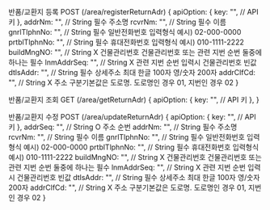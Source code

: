 반품/교환지 등록 POST (/area/registerReturnAdr)
{
    apiOption: {
        key: "", // API 키
    },
    addrNm: "", // String	필수	주소명
    rcvrNm: "", // String	필수	이름
    gnrlTlphnNo: "", // String	필수	일반전화번호 입력형식 예시) 02-000-0000
    prtblTlphnNo: "", // String	필수	휴대전화번호 입력형식 예시) 010-1111-2222
    buildMngNO: "", // String	X	건물관리번호 건물관리번호 또는 관련 지번 순번 둘중에 하나는 필수
    lnmAddrSeq: "", // String	X	관련 지번 순번 입력시 건물관리번호 빈값
    dtlsAddr: "", // String	필수	상세주소 최대 한글 100자 영/숫자 200자
    addrClfCd: "", // String	X	주소 구분기본값은 도로명. 도로명인 경우 01, 지번인 경우 02
}

반품/교환지 조회 GET (/area/getReturnAdr)
{
    apiOption: {
        key: "", // API 키
    },
}

반품/교환지 수정 POST (/area/updateReturnAdr)
{
    apiOption: {
        key: "", // API 키
    },
    addrSeq: "", // String	O   주소 순번
    addrNm: "", // String	필수	주소명
    rcvrNm: "", // String	필수	이름
    gnrlTlphnNo: "", // String	필수	일반전화번호 입력형식 예시) 02-000-0000
    prtblTlphnNo: "", // String	필수	휴대전화번호 입력형식 예시) 010-1111-2222
    buildMngNO: "", // String	X	건물관리번호 건물관리번호 또는 관련 지번 순번 둘중에 하나는 필수
    lnmAddrSeq: "", // String	X	관련 지번 순번 입력시 건물관리번호 빈값
    dtlsAddr: "", // String	필수	상세주소 최대 한글 100자 영/숫자 200자
    addrClfCd: "", // String	X	주소 구분기본값은 도로명. 도로명인 경우 01, 지번인 경우 02
}